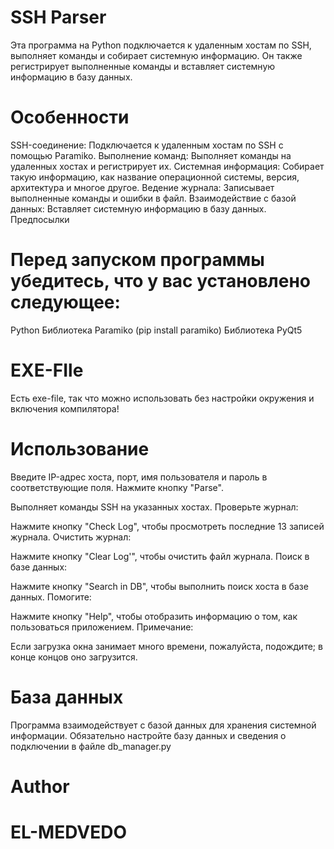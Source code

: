 # SSH Parser
Эта программа на Python подключается к удаленным хостам по SSH, выполняет команды и собирает системную информацию. Он также регистрирует выполненные команды и вставляет системную информацию в базу данных.

# Особенности
SSH-соединение: Подключается к удаленным хостам по SSH с помощью Paramiko.
Выполнение команд: Выполняет команды на удаленных хостах и регистрирует их.
Системная информация: Собирает такую информацию, как название операционной системы, версия, архитектура и многое другое.
Ведение журнала: Записывает выполненные команды и ошибки в файл.
Взаимодействие с базой данных: Вставляет системную информацию в базу данных.
Предпосылки

# Перед запуском программы убедитесь, что у вас установлено следующее:
Python
Библиотека Paramiko (pip install paramiko)
Библиотека PyQt5

# EXE-FIle
Есть exe-file, так что можно использовать без настройки окружения и включения компилятора!



# Использование
Введите IP-адрес хоста, порт, имя пользователя и пароль в соответствующие поля.
Нажмите кнопку "Parse".

Выполняет команды SSH на указанных хостах.
Проверьте журнал:

Нажмите кнопку "Check Log", чтобы просмотреть последние 13 записей журнала.
Очистить журнал:

Нажмите кнопку "Clear Log'", чтобы очистить файл журнала.
Поиск в базе данных:

Нажмите кнопку "Search in DB", чтобы выполнить поиск хоста в базе данных.
Помогите:

Нажмите кнопку "Help", чтобы отобразить информацию о том, как пользоваться приложением.
Примечание:

Если загрузка окна занимает много времени, пожалуйста, подождите; в конце концов оно загрузится.
# База данных
Программа взаимодействует с базой данных для хранения системной информации. Обязательно настройте базу данных и сведения о подключении в файле db_manager.py



# Author
# EL-MEDVEDO

